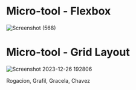 
# Micro-tool - Flexbox

![Screenshot (568)](https://github.com/sheisshee/BSIT4-RGGC-MICRO-TOOL/assets/92195916/eca68a5f-21e9-49ac-aa2e-9a1ab643a4ea)


# Micro-tool - Grid Layout
![Screenshot 2023-12-26 192806](https://github.com/sheisshee/BSIT4-RGGC-MICRO-TOOL/assets/92195916/64cbf20b-cd53-4c9f-bcea-f89b672360a3)



Rogacion, Grafil, Gracela, Chavez

